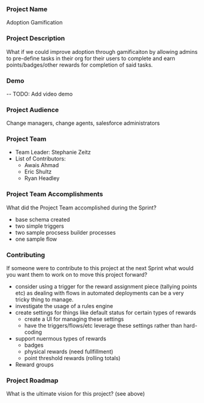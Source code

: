 ### Project Name
Adoption Gamification

### Project Description
What if we could improve adoption through gamificaiton by allowing admins to pre-define tasks in their org for their users to complete and earn points/badges/other rewards for completion of said tasks.

### Demo
-- TODO: Add video demo

### Project Audience
Change managers, change agents, salesforce administrators

### Project Team

* Team Leader: Stephanie Zeitz
* List of Contributors:
  - Awais Ahmad
  - Eric Shultz
  - Ryan Headley

### Project Team Accomplishments
What did the Project Team accomplished during the Sprint?
* base schema created
* two simple triggers
* two sample procsess builder processes
* one sample flow

### Contributing
If someone were to contribute to this project at the next Sprint what would you want them to work on to move this project forward?
* consider using a trigger for the reward assignment piece (tallying points etc) as dealing with flows in automated deployments can be a very tricky thing to manage.
* investigate the usage of a rules engine
* create settings for things like default status for certain types of rewards
   - create a UI for managing these settings
   - have the triggers/flows/etc leverage these settings rather than hard-coding
* support nuermous types of rewards
   - badges
   - physical rewards (need fullfillment)
   - point threshold rewards (rolling totals)
* Reward groups

### Project Roadmap
What is the ultimate vision for this project?
(see above)

